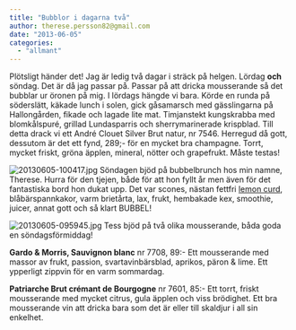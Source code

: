 ```yaml
---
title: "Bubblor i dagarna två"
author: therese.persson82@gmail.com
date: "2013-06-05"
categories: 
  - "allmant"
---
```


Plötsligt händer det! Jag är ledig två dagar i sträck på helgen. Lördag **och** söndag. Det är då jag passar på. Passar på att dricka mousserande så det bubblar ur öronen på mig. I lördags hängde vi bara. Körde en runda på söderslätt, käkade lunch i solen, gick gåsamarsch med gässlingarna på Hallongården, fikade och lagade lite mat. Timjanstekt kungskrabba med blomkålspuré, grillad Lundasparris och sherrymarinerade krispblad. Till detta drack vi ett André Clouet Silver Brut natur, nr 7546. Herregud då gott, dessutom är det ett fynd, 289;- för en mycket bra champagne. Torrt, mycket friskt, gröna äpplen, mineral, nötter och grapefrukt. Måste testas!  
  
![20130605-100417.jpg](/static/img/20130605-100417.jpg) Söndagen bjöd på bubbelbrunch hos min namne, Therese. Hurra för den tjejen, både för att hon fyllt år men även för det fantastiska bord hon dukat upp. Det var scones, nästan fettfri [lemon curd](https://www.tasty-health.se/2012/08/sockerfri-lemon-curd.html?m=1), blåbärspannkakor, varm brietårta, lax, frukt, hembakade kex, smoothie, juicer, annat gott och så klart BUBBEL!  
  
![20130605-095945.jpg](/static/img/20130605-095945.jpg) Tess bjöd på två olika mousserande, båda goda en söndagsförmiddag!

**Gardo & Morris, Sauvignon blanc** nr 7708, 89:- Ett mousserande med massor av frukt, passion, svartavinbärsblad, aprikos, päron & lime. Ett ypperligt zippvin för en varm sommardag.

**Patriarche Brut crémant de Bourgogne** nr 7601, 85:- Ett torrt, friskt mousserande med mycket citrus, gula äpplen och viss brödighet. Ett bra mousserande vin att dricka bara som det är eller till skaldjur i all sin enkelhet.

